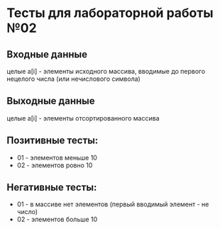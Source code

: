 # Тесты для лабораторной работы №02

## Входные данные
целые a[i] - элементы исходного массива, вводимые до первого нецелого числа (или нечислового символа)

## Выходные данные
целые a[i] - элементы отсортированного массива 

## Позитивные тесты:
- 01 - элементов меньше 10
- 02 - элементов ровно 10

## Негативные тесты:
- 01 - в массиве нет элементов (первый вводимый элемент - не число)
- 02 - элементов больше 10